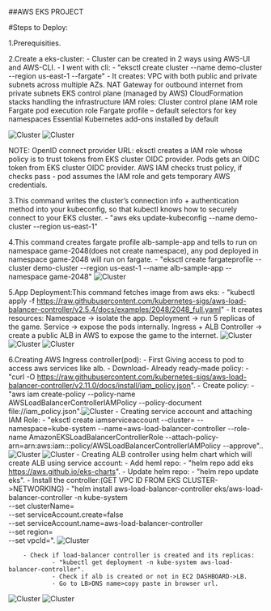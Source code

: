 ##AWS EKS PROJECT

#Steps to Deploy:

1.Prerequisities.

2.Create a eks-cluster:
  	- Cluster can be created in 2 ways using AWS-UI and AWS-CLI.
  	- I went with cli:
        	- "eksctl create cluster --name demo-cluster --region us-east-1 --fargate"
        	- It creates: 
        	 	VPC with both public and private subnets across multiple AZs.
        	        NAT Gateway for outbound internet from private subnets
        		EKS control plane (managed by AWS)
        		CloudFormation stacks handling the infrastructure
        		IAM roles:
            			Cluster control plane IAM role
            			Fargate pod execution role
        		Fargate profile – default selectors for key namespaces
        		Essential Kubernetes add-ons installed by default
		  
![Cluster](./images/Cluster-creation.png)
![Cluster](./images/Cluster.png)
	
NOTE: OpenID connect provider URL: eksctl creates a IAM role whose policy is to trust tokens from EKS cluster OIDC provider. Pods gets an OIDC token from EKS cluster OIDC provider. AWS IAM checks trust policy, if checks pass - pod assumes the IAM role and gets temporary AWS credentials.

3.This command writes the cluster’s connection info + authentication method into your kubeconfig, so that kubectl knows how to securely connect to your EKS cluster.
  	- "aws eks update-kubeconfig --name demo-cluster --region us-east-1"

4.This command creates fargate profile alb-sample-app and tells to run on namespace game-2048(does not create namespace), any pod deployed in namespace game-2048 will run on fargate.
  	- "eksctl create fargateprofile --cluster demo-cluster --region us-east-1 --name alb-sample-app --namespace game-2048"
   ![Cluster](./images/Profiles.png)

5.App Deployment:This command fetches image from aws eks:
  	- "kubectl apply -f https://raw.githubusercontent.com/kubernetes-sigs/aws-load-balancer-controller/v2.5.4/docs/examples/2048/2048_full.yaml"
  	- It creates resources:
   		Namespace → isolate the app.
   		Deployment → run 5 replicas of the game.
  	 	Service → expose the pods internally.
   		Ingress + ALB Controller → create a public ALB in AWS to expose the game to the internet.
	 ![Cluster](./images/Deployments.png)
  ![Cluster](./images/Replicaset.png)
  ![Cluster](./images/Resources.png)

6.Creating AWS Ingress controller(pod):
  	- First Giving access to pod to access aws services like alb.
  	- Download- Already ready-made policy: 
		- "curl -O https://raw.githubusercontent.com/kubernetes-sigs/aws-load-balancer-controller/v2.11.0/docs/install/iam_policy.json".
  	- Create policy:
		- "aws iam create-policy --policy-name AWSLoadBalancerControllerIAMPolicy --policy-document file://iam_policy.json".![Cluster](./images/IAM-Policy.png)
    - Creating service account and attaching IAM Role:
		- "eksctl create iamserviceaccount --cluster=<your-cluster-name> --namespace=kube-system --name=aws-load-balancer-controller --role-name AmazonEKSLoadBalancerControllerRole
            --attach-policy-arn=arn:aws:iam::<your-aws-account-id>:policy/AWSLoadBalancerControllerIAMPolicy --approve"..![Cluster](./images/IAM-Role.png) ![Cluster](./images/Service-accounts.png)
  	- Creating ALB controller using helm chart which will create ALB using service account:
  		- Add heml repo:
			- "helm repo add eks https://aws.github.io/eks-charts".
		- Update helm repo:
			- "helm repo update eks".
        - Install the controller:(GET VPC ID FROM EKS CLUSTER->NETWORKING)
			   - "helm install aws-load-balancer-controller eks/aws-load-balancer-controller -n kube-system \
  			   --set clusterName=<your-cluster-name> \
 		           --set serviceAccount.create=false \
  			   --set serviceAccount.name=aws-load-balancer-controller \
  			   --set region=<your-region> \
  			   --set vpcId=<your-vpc-id>".
		![Cluster](./images/Load-Balancer.png)

        - Check if load-balancer controller is created and its replicas:
		        - "kubectl get deployment -n kube-system aws-load-balancer-controller".
                - Check if alb is created or not in EC2 DASHBOARD->LB.
                - Go to LB>DNS name>copy paste in browser url.
![Cluster](./images/2048-app.png)
![Cluster](./images/Cluster-delete.png)
